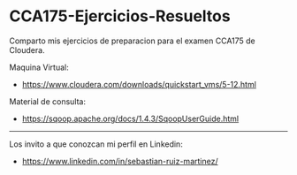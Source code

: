 # CCA175-Ejercicios-Resueltos

Comparto mis ejercicios de preparacion para el examen CCA175 de Cloudera.

Maquina Virtual:
* https://www.cloudera.com/downloads/quickstart_vms/5-12.html

Material de consulta:
* https://sqoop.apache.org/docs/1.4.3/SqoopUserGuide.html

------------------------------------------------

Los invito a que conozcan mi perfil en Linkedin:
* https://www.linkedin.com/in/sebastian-ruiz-martinez/
